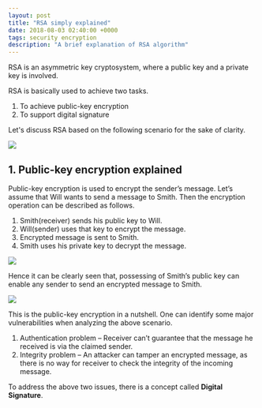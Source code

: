 ```yaml
---
layout: post
title: "RSA simply explained"
date: 2018-08-03 02:40:00 +0000
tags: security encryption
description: "A brief explanation of RSA algorithm"
---
```

RSA is an asymmetric key cryptosystem, where a public key and a private key is involved.

RSA is basically used to achieve two tasks.
1. To achieve public-key encryption
1. To support digital signature

Let's discuss RSA based on the following scenario for the sake of clarity.

![](/assets/post_images/rsa_overall.png)

## 1. Public-key encryption explained

Public-key encryption is used to encrypt the sender’s message.
Let’s assume that Will wants to send a message to Smith. Then the encryption operation can be described as follows.

1. Smith(receiver) sends his public key to Will.
1. Will(sender) uses that key to encrypt the message.
1. Encrypted message is sent to Smith.
1. Smith uses his private key to decrypt the message.

![](/assets/post_images/rsa_1.png)

Hence it can be clearly seen that, possessing of Smith’s public key can enable any sender to send an encrypted message to Smith.

![](/assets/post_images/rsa_2.png)

This is the public-key encryption in a nutshell.
One can identify some major vulnerabilities when analyzing the above scenario.

1. Authentication problem – Receiver can’t guarantee that the message he received is via the claimed sender.
1. Integrity problem – An attacker can tamper an encrypted message, as there is no way for receiver to check the integrity of the incoming message.

To address the above two issues, there is a concept called **Digital Signature**.

